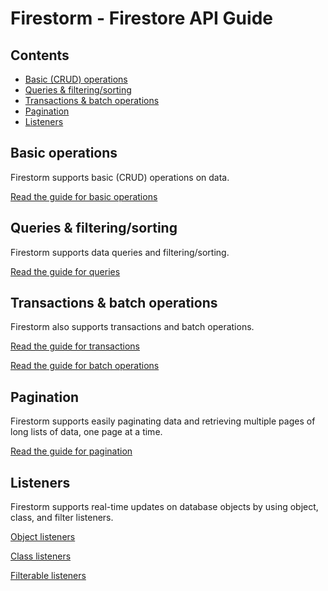 # Firestorm - Firestore API Guide

## Contents

* [Basic (CRUD) operations](#basic-operations)
* [Queries & filtering/sorting](#queries--filteringsorting)
* [Transactions & batch operations](#transactions--batch-operations)
* [Pagination](#pagination)
* [Listeners](#listeners)

## Basic operations

Firestorm supports basic (CRUD) operations on data.

[Read the guide for basic operations](basic-operations.md)

## Queries & filtering/sorting

Firestorm supports data queries and filtering/sorting.

[Read the guide for queries](queries.md)

## Transactions & batch operations

Firestorm also supports transactions and batch operations.

[Read the guide for transactions](API-Transactions.md)

[Read the guide for batch operations](API-Batches.md)

## Pagination

Firestorm supports easily paginating data and retrieving multiple pages of long lists of data, one page at a time.

[Read the guide for pagination](pagination.md)

## Listeners

Firestorm supports real-time updates on database objects by using object, class, and filter listeners.

[Object listeners](listeners-objects.md)

[Class listeners](listeners-classes.md)

[Filterable listeners](listeners-filterables.md)

